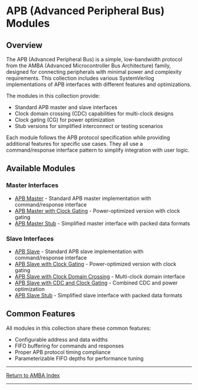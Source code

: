 # APB (Advanced Peripheral Bus) Modules

## Overview

The APB (Advanced Peripheral Bus) is a simple, low-bandwidth protocol from the AMBA (Advanced Microcontroller Bus Architecture) family, designed for connecting peripherals with minimal power and complexity requirements. This collection includes various SystemVerilog implementations of APB interfaces with different features and optimizations.

The modules in this collection provide:
- Standard APB master and slave interfaces
- Clock domain crossing (CDC) capabilities for multi-clock designs
- Clock gating (CG) for power optimization
- Stub versions for simplified interconnect or testing scenarios

Each module follows the APB protocol specification while providing additional features for specific use cases. They all use a command/response interface pattern to simplify integration with user logic.

## Available Modules

### Master Interfaces

- [APB Master](apb_master.md) - Standard APB master implementation with command/response interface
- [APB Master with Clock Gating](apb_master_cg.md) - Power-optimized version with clock gating
- [APB Master Stub](apb_master_stub.md) - Simplified master interface with packed data formats

### Slave Interfaces

- [APB Slave](apb_slave.md) - Standard APB slave implementation with command/response interface
- [APB Slave with Clock Gating](apb_slave_cg.md) - Power-optimized version with clock gating
- [APB Slave with Clock Domain Crossing](apb_slave_cdc.md) - Multi-clock domain interface
- [APB Slave with CDC and Clock Gating](apb_slave_cdc_cg.md) - Combined CDC and power optimization
- [APB Slave Stub](apb_slave_stub.md) - Simplified slave interface with packed data formats

## Common Features

All modules in this collection share these common features:
- Configurable address and data widths
- FIFO buffering for commands and responses
- Proper APB protocol timing compliance
- Parameterizable FIFO depths for performance tuning

---

[Return to AMBA Index](../index.md)

---